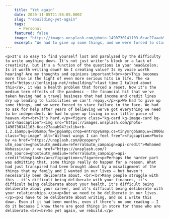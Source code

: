 ```yaml
---
    title: "Yet again"
    date: 2020-11-05T21:56:05.000Z
    slug: "rebuilding-yet-again"
    tags:
      - Personal
    featured: false
    image: "https://images.unsplash.com/photo-1490730141103-6cac27aaab94?ixlib=rb-1.2.1&q=80&fm=jpg&crop=entropy&cs=tinysrgb&w=2000&fit=max&ixid=eyJhcHBfaWQiOjExNzczfQ"
    excerpt: "We had to give up some things, and we were forced to stare failure in the face. We had to ask for help after years of believing we've got everything we need to be independent. We had to give up living in our little piece of heaven."
---
```

    <p>It's so easy to find yourself lost and paralyzed by the difficulty to write anything down. It's not just writer's block or a lack of creativity, but it's a function of the questions in your head&colon; Is it worth writing down? Am I creating value? Is my voice worth hearing? Are my thoughts and opinions important?<br><br>This becomes more true in the light of even more serious hits in life. The <a href="https://jonlimjap.net/rebuilding/">last time I talked about this</a>, it was a health problem that forced a reset. Now it's the medium term effects of the pandemic – the financial hit that we've taken having had a travel business that had income and credit lines dry up leading to liabilities we can't repay.</p><p>We had to give up some things, and we were forced to stare failure in the face. We had to ask for help after years of believing we've got everything we need to be independent. We had to give up living in our little piece of heaven.<br><br>It's hard.</p><figure class="kg-card kg-image-card kg-card-hascaption"><img src="https://images.unsplash.com/photo-1490730141103-6cac27aaab94?ixlib=rb-1.2.1&amp;q=80&amp;fm=jpg&amp;crop=entropy&amp;cs=tinysrgb&amp;w=2000&amp;fit=max&amp;ixid=eyJhcHBfaWQiOjExNzczfQ" class="kg-image" alt="Without wings I can feel free"><figcaption>Photo by <a href="https://unsplash.com/@coopery?utm_source=ghost&utm_medium=referral&utm_campaign=api-credit">Mohamed Nohassi</a> / <a href="https://unsplash.com/?utm_source=ghost&utm_medium=referral&utm_campaign=api-credit">Unsplash</a></figcaption></figure><p>Perhaps the harder part was admitting that, some things really do happen for a reason. What had just transpired had been brought about by a misalignment of the things that my family and I wanted in our lives – but haven't necessarily been deliberate about. <br><br>Many people struggle with this – it's difficult being deliberate with your finances, it's difficult being deliberate about your health, it's difficult being deliberate about your career, and it's difficult being deliberate with your relationships.</p><p>But we need to be deliberate in our lives.</p><p>I have to be deliberate about writing, and so I write this down. Even if it had been months, even if there's no one reading – I do it because I know there are good things in store for those who are deliberate.<br><br>So yet again, we rebuild.</p>
